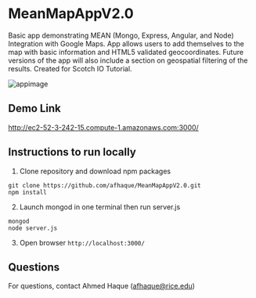 # MeanMapAppV2.0
Basic app demonstrating MEAN (Mongo, Express, Angular, and Node) Integration with Google Maps. App allows users to add themselves to the map with basic information and HTML5 validated geocoordinates. Future versions of the app will also include a section on geospatial filtering of the results. Created for Scotch IO Tutorial. 

![appimage](https://raw.githubusercontent.com/afhaque/MeanMapAppV2.0/master/Resources/AppImage.png)


## Demo Link

http://ec2-52-3-242-15.compute-1.amazonaws.com:3000/

 
## Instructions to run locally 

1) Clone repository and download npm packages 

```
git clone https://github.com/afhaque/MeanMapAppV2.0.git
npm install
```

2) Launch mongod in one terminal then run server.js

````
mongod
node server.js
````

3) Open browser `http://localhost:3000/`

## Questions

For questions, contact Ahmed Haque (afhaque@rice.edu)

